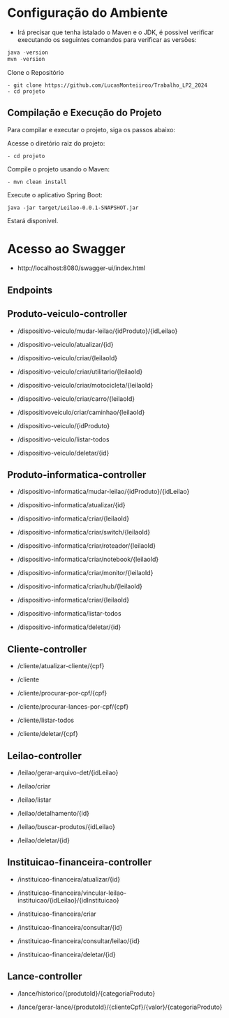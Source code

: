 # Configuração do Ambiente
* Irá precisar que tenha istalado o Maven e o JDK, é possivel verificar executando os seguintes comandos para verificar as versões:
```java
java -version
mvn -version
```
Clone o Repositório
```
- git clone https://github.com/LucasMonteiiroo/Trabalho_LP2_2024
- cd projeto
```
## Compilação e Execução do Projeto
Para compilar e executar o projeto, siga os passos abaixo:

Acesse o diretório raiz do projeto:
```
- cd projeto
```
Compile o projeto usando o Maven:
```
- mvn clean install
```
Execute o aplicativo Spring Boot:
```
java -jar target/Leilao-0.0.1-SNAPSHOT.jar
```
Estará disponível.


# Acesso ao Swagger
* http://localhost:8080/swagger-ui/index.html

## Endpoints 

## Produto-veiculo-controller

* /dispositivo-veiculo/mudar-leilao/{idProduto}/{idLeilao}

* /dispositivo-veiculo/atualizar/{id}

* /dispositivo-veiculo/criar/{leilaoId}

* /dispositivo-veiculo/criar/utilitario/{leilaoId}

* /dispositivo-veiculo/criar/motocicleta/{leilaoId}

* /dispositivo-veiculo/criar/carro/{leilaoId}

* /dispositivoveiculo/criar/caminhao/{leilaoId}

* /dispositivo-veiculo/{idProduto}

* /dispositivo-veiculo/listar-todos

* /dispositivo-veiculo/deletar/{id}

## Produto-informatica-controller

* /dispositivo-informatica/mudar-leilao/{idProduto}/{idLeilao}

* /dispositivo-informatica/atualizar/{id}

* /dispositivo-informatica/criar/{leilaoId}

* /dispositivo-informatica/criar/switch/{leilaoId}

* /dispositivo-informatica/criar/roteador/{leilaoId}

* /dispositivo-informatica/criar/notebook/{leilaoId}

* /dispositivo-informatica/criar/monitor/{leilaoId}

* /dispositivo-informatica/criar/hub/{leilaoId}

* /dispositivo-informatica/criar/{leilaoId}

* /dispositivo-informatica/listar-todos

* /dispositivo-informatica/deletar/{id}

## Cliente-controller

* /cliente/atualizar-cliente/{cpf}

* /cliente

* /cliente/procurar-por-cpf/{cpf}

* /cliente/procurar-lances-por-cpf/{cpf}

* /cliente/listar-todos

* /cliente/deletar/{cpf}

## Leilao-controller

* /leilao/gerar-arquivo-det/{idLeilao}

* /leilao/criar

* /leilao/listar

* /leilao/detalhamento/{id}

* /leilao/buscar-produtos/{idLeilao}

* /leilao/deletar/{id}

## Instituicao-financeira-controller

* /instituicao-financeira/atualizar/{id}

* /instituicao-financeira/vincular-leilao-instituicao/{idLeilao}/{idInstituicao}

* /instituicao-financeira/criar

* /instituicao-financeira/consultar/{id}

* /instituicao-financeira/consultar/leilao/{id}

* /instituicao-financeira/deletar/{id}

## Lance-controller

* /lance/historico/{produtoId}/{categoriaProduto}

* /lance/gerar-lance/{produtoId}/{clienteCpf}/{valor}/{categoriaProduto}

